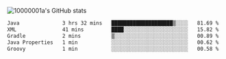 ![10000001a's GitHub stats](https://github-readme-stats.vercel.app/api?username=10000001a&show_icons=true&theme=onedark&count_private=true)

<!-- [![Top Langs](https://github-readme-stats.vercel.app/api/top-langs/?username=10000001a&layout=compact&theme=onedark&langs_count=5)](https://github.com/anuraghazra/github-readme-stats) -->
<!--
**10000001a/10000001a** is a ✨ _special_ ✨ repository because its `README.md` (this file) appears on your GitHub profile.

Here are some ideas to get you started:

- 🔭 I’m currently working on ...
- 🌱 I’m currently learning ...
- 👯 I’m looking to collaborate on ...
- 🤔 I’m looking for help with ...
- 💬 Ask me about ...
- 📫 How to reach me: ...
- 😄 Pronouns: ...
- ⚡ Fun fact: ...
-->

<!--START_SECTION:waka-->

```txt
Java              3 hrs 32 mins   ████████████████████▒░░░░   81.69 %
XML               41 mins         ████░░░░░░░░░░░░░░░░░░░░░   15.82 %
Gradle            2 mins          ▒░░░░░░░░░░░░░░░░░░░░░░░░   00.89 %
Java Properties   1 min           ░░░░░░░░░░░░░░░░░░░░░░░░░   00.62 %
Groovy            1 min           ░░░░░░░░░░░░░░░░░░░░░░░░░   00.58 %
```

<!--END_SECTION:waka-->

